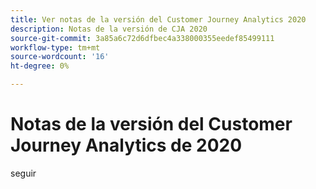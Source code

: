 ```yaml
---
title: Ver notas de la versión del Customer Journey Analytics 2020
description: Notas de la versión de CJA 2020
source-git-commit: 3a85a6c72d6dfbec4a338000355eedef85499111
workflow-type: tm+mt
source-wordcount: '16'
ht-degree: 0%

---
```



# Notas de la versión del Customer Journey Analytics de 2020

seguir